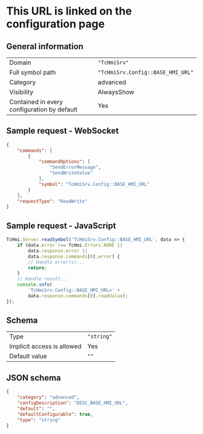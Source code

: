 # This URL is linked on the configuration page

## General information

|  |  |
| - | - |
| Domain | `"TcHmiSrv"` |
| Full symbol path | `"TcHmiSrv.Config::BASE_HMI_URL"` |
| Category | advanced |
| Visibility | AlwaysShow |
| Contained in every configuration by default | Yes |

## Sample request - WebSocket

```json
{
    "commands": [
        {
            "commandOptions": [
                "SendErrorMessage",
                "SendWriteValue"
            ],
            "symbol": "TcHmiSrv.Config::BASE_HMI_URL"
        }
    ],
    "requestType": "ReadWrite"
}
```

## Sample request - JavaScript

```javascript
TcHmi.Server.readSymbol('TcHmiSrv.Config::BASE_HMI_URL', data => {
    if (data.error !== TcHmi.Errors.NONE ||
        data.response.error ||
        data.response.commands[0].error) {
        // Handle error(s)...
        return;
    }
    // Handle result...
    console.info(
        'TcHmiSrv.Config::BASE_HMI_URL=' +
        data.response.commands[0].readValue);
});
```

## Schema

|  |  |
| - | - |
| Type | `"string"` |
| Implicit access is allowed | Yes |
| Default value | `""` |

## JSON schema

```json
{
    "category": "advanced",
    "configDescription": "DESC_BASE_HMI_URL",
    "default": "",
    "defaultConfigurable": true,
    "type": "string"
}
```
